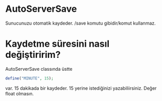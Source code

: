 # AutoServerSave
Sunucunuzu otomatik kaydeder. /save komutu gibidir/komut kullanmaz.

# Kaydetme süresini nasıl değiştiririm?
AutoServerSave classında üstte 
```php
define("MINUTE", 15);
```
var. 15 dakikada bir kaydeder. 15 yerine istediğinizi yazabiliirsiniz. Değer float olmasın.
